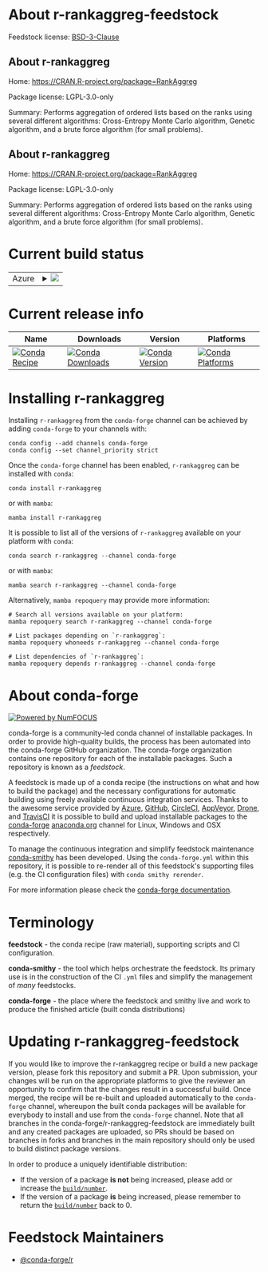About r-rankaggreg-feedstock
============================

Feedstock license: [BSD-3-Clause](https://github.com/conda-forge/r-rankaggreg-feedstock/blob/main/LICENSE.txt)


About r-rankaggreg
------------------

Home: https://CRAN.R-project.org/package=RankAggreg

Package license: LGPL-3.0-only

Summary: Performs aggregation of ordered lists based on the ranks using several different algorithms: Cross-Entropy Monte Carlo algorithm, Genetic algorithm, and a brute force algorithm (for small problems).

About r-rankaggreg
------------------

Home: https://CRAN.R-project.org/package=RankAggreg

Package license: LGPL-3.0-only

Summary: Performs aggregation of ordered lists based on the ranks using several different algorithms: Cross-Entropy Monte Carlo algorithm, Genetic algorithm, and a brute force algorithm (for small problems).

Current build status
====================


<table>
    
  <tr>
    <td>Azure</td>
    <td>
      <details>
        <summary>
          <a href="https://dev.azure.com/conda-forge/feedstock-builds/_build/latest?definitionId=17902&branchName=main">
            <img src="https://dev.azure.com/conda-forge/feedstock-builds/_apis/build/status/r-rankaggreg-feedstock?branchName=main">
          </a>
        </summary>
        <table>
          <thead><tr><th>Variant</th><th>Status</th></tr></thead>
          <tbody><tr>
              <td>linux_64_r_base4.4</td>
              <td>
                <a href="https://dev.azure.com/conda-forge/feedstock-builds/_build/latest?definitionId=17902&branchName=main">
                  <img src="https://dev.azure.com/conda-forge/feedstock-builds/_apis/build/status/r-rankaggreg-feedstock?branchName=main&jobName=linux&configuration=linux%20linux_64_r_base4.4" alt="variant">
                </a>
              </td>
            </tr><tr>
              <td>linux_64_r_base4.5</td>
              <td>
                <a href="https://dev.azure.com/conda-forge/feedstock-builds/_build/latest?definitionId=17902&branchName=main">
                  <img src="https://dev.azure.com/conda-forge/feedstock-builds/_apis/build/status/r-rankaggreg-feedstock?branchName=main&jobName=linux&configuration=linux%20linux_64_r_base4.5" alt="variant">
                </a>
              </td>
            </tr><tr>
              <td>osx_64_r_base4.4</td>
              <td>
                <a href="https://dev.azure.com/conda-forge/feedstock-builds/_build/latest?definitionId=17902&branchName=main">
                  <img src="https://dev.azure.com/conda-forge/feedstock-builds/_apis/build/status/r-rankaggreg-feedstock?branchName=main&jobName=osx&configuration=osx%20osx_64_r_base4.4" alt="variant">
                </a>
              </td>
            </tr><tr>
              <td>osx_64_r_base4.5</td>
              <td>
                <a href="https://dev.azure.com/conda-forge/feedstock-builds/_build/latest?definitionId=17902&branchName=main">
                  <img src="https://dev.azure.com/conda-forge/feedstock-builds/_apis/build/status/r-rankaggreg-feedstock?branchName=main&jobName=osx&configuration=osx%20osx_64_r_base4.5" alt="variant">
                </a>
              </td>
            </tr><tr>
              <td>win_64_r_base4.4</td>
              <td>
                <a href="https://dev.azure.com/conda-forge/feedstock-builds/_build/latest?definitionId=17902&branchName=main">
                  <img src="https://dev.azure.com/conda-forge/feedstock-builds/_apis/build/status/r-rankaggreg-feedstock?branchName=main&jobName=win&configuration=win%20win_64_r_base4.4" alt="variant">
                </a>
              </td>
            </tr><tr>
              <td>win_64_r_base4.5</td>
              <td>
                <a href="https://dev.azure.com/conda-forge/feedstock-builds/_build/latest?definitionId=17902&branchName=main">
                  <img src="https://dev.azure.com/conda-forge/feedstock-builds/_apis/build/status/r-rankaggreg-feedstock?branchName=main&jobName=win&configuration=win%20win_64_r_base4.5" alt="variant">
                </a>
              </td>
            </tr>
          </tbody>
        </table>
      </details>
    </td>
  </tr>
</table>

Current release info
====================

| Name | Downloads | Version | Platforms |
| --- | --- | --- | --- |
| [![Conda Recipe](https://img.shields.io/badge/recipe-r--rankaggreg-green.svg)](https://anaconda.org/conda-forge/r-rankaggreg) | [![Conda Downloads](https://img.shields.io/conda/dn/conda-forge/r-rankaggreg.svg)](https://anaconda.org/conda-forge/r-rankaggreg) | [![Conda Version](https://img.shields.io/conda/vn/conda-forge/r-rankaggreg.svg)](https://anaconda.org/conda-forge/r-rankaggreg) | [![Conda Platforms](https://img.shields.io/conda/pn/conda-forge/r-rankaggreg.svg)](https://anaconda.org/conda-forge/r-rankaggreg) |

Installing r-rankaggreg
=======================

Installing `r-rankaggreg` from the `conda-forge` channel can be achieved by adding `conda-forge` to your channels with:

```
conda config --add channels conda-forge
conda config --set channel_priority strict
```

Once the `conda-forge` channel has been enabled, `r-rankaggreg` can be installed with `conda`:

```
conda install r-rankaggreg
```

or with `mamba`:

```
mamba install r-rankaggreg
```

It is possible to list all of the versions of `r-rankaggreg` available on your platform with `conda`:

```
conda search r-rankaggreg --channel conda-forge
```

or with `mamba`:

```
mamba search r-rankaggreg --channel conda-forge
```

Alternatively, `mamba repoquery` may provide more information:

```
# Search all versions available on your platform:
mamba repoquery search r-rankaggreg --channel conda-forge

# List packages depending on `r-rankaggreg`:
mamba repoquery whoneeds r-rankaggreg --channel conda-forge

# List dependencies of `r-rankaggreg`:
mamba repoquery depends r-rankaggreg --channel conda-forge
```


About conda-forge
=================

[![Powered by
NumFOCUS](https://img.shields.io/badge/powered%20by-NumFOCUS-orange.svg?style=flat&colorA=E1523D&colorB=007D8A)](https://numfocus.org)

conda-forge is a community-led conda channel of installable packages.
In order to provide high-quality builds, the process has been automated into the
conda-forge GitHub organization. The conda-forge organization contains one repository
for each of the installable packages. Such a repository is known as a *feedstock*.

A feedstock is made up of a conda recipe (the instructions on what and how to build
the package) and the necessary configurations for automatic building using freely
available continuous integration services. Thanks to the awesome service provided by
[Azure](https://azure.microsoft.com/en-us/services/devops/), [GitHub](https://github.com/),
[CircleCI](https://circleci.com/), [AppVeyor](https://www.appveyor.com/),
[Drone](https://cloud.drone.io/welcome), and [TravisCI](https://travis-ci.com/)
it is possible to build and upload installable packages to the
[conda-forge](https://anaconda.org/conda-forge) [anaconda.org](https://anaconda.org/)
channel for Linux, Windows and OSX respectively.

To manage the continuous integration and simplify feedstock maintenance
[conda-smithy](https://github.com/conda-forge/conda-smithy) has been developed.
Using the ``conda-forge.yml`` within this repository, it is possible to re-render all of
this feedstock's supporting files (e.g. the CI configuration files) with ``conda smithy rerender``.

For more information please check the [conda-forge documentation](https://conda-forge.org/docs/).

Terminology
===========

**feedstock** - the conda recipe (raw material), supporting scripts and CI configuration.

**conda-smithy** - the tool which helps orchestrate the feedstock.
                   Its primary use is in the construction of the CI ``.yml`` files
                   and simplify the management of *many* feedstocks.

**conda-forge** - the place where the feedstock and smithy live and work to
                  produce the finished article (built conda distributions)


Updating r-rankaggreg-feedstock
===============================

If you would like to improve the r-rankaggreg recipe or build a new
package version, please fork this repository and submit a PR. Upon submission,
your changes will be run on the appropriate platforms to give the reviewer an
opportunity to confirm that the changes result in a successful build. Once
merged, the recipe will be re-built and uploaded automatically to the
`conda-forge` channel, whereupon the built conda packages will be available for
everybody to install and use from the `conda-forge` channel.
Note that all branches in the conda-forge/r-rankaggreg-feedstock are
immediately built and any created packages are uploaded, so PRs should be based
on branches in forks and branches in the main repository should only be used to
build distinct package versions.

In order to produce a uniquely identifiable distribution:
 * If the version of a package **is not** being increased, please add or increase
   the [``build/number``](https://docs.conda.io/projects/conda-build/en/latest/resources/define-metadata.html#build-number-and-string).
 * If the version of a package **is** being increased, please remember to return
   the [``build/number``](https://docs.conda.io/projects/conda-build/en/latest/resources/define-metadata.html#build-number-and-string)
   back to 0.

Feedstock Maintainers
=====================

* [@conda-forge/r](https://github.com/orgs/conda-forge/teams/r/)

